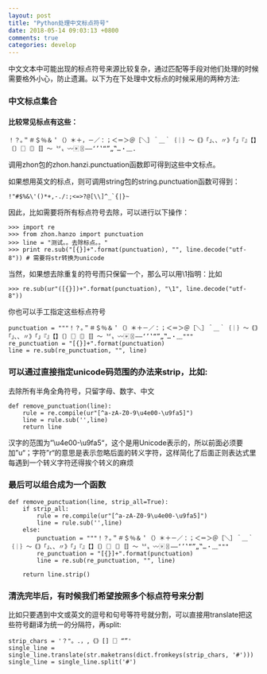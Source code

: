 ```yaml
---
layout: post
title: "Python处理中文标点符号"
date: 2018-05-14 09:03:13 +0800
comments: true
categories: develop
---
```


中文文本中可能出现的标点符号来源比较复杂，通过匹配等手段对他们处理的时候需要格外小心，防止遗漏。以下为在下处理中文标点的时候采用的两种方法:

<!-- more -->

### 中文标点集合

#### 比较常见标点有这些：

```
！？｡＂＃＄％＆＇（）＊＋，－／：；＜＝＞＠［＼］＾＿｀｛｜｝～｟｠｢｣､、〃》「」『』【】〔〕〖〗〘〙〚〛〜〝〞〟〰〾〿–—‘’‛“”„‟…‧﹏.
```

调用zhon包的zhon.hanzi.punctuation函数即可得到这些中文标点。

如果想用英文的标点，则可调用string包的string.punctuation函数可得到：

```
!"#$%&\'()*+,-./:;<=>?@[\\]^_`{|}~
```

因此，比如需要将所有标点符号去除，可以进行以下操作：

```
>>> import re
>>> from zhon.hanzo import punctuation
>>> line = "测试。。去除标点。。"
>>> print re.sub("[{}]+".format(punctuation), "", line.decode("utf-8")) # 需要将str转换为unicode
```

当然，如果想去除重复的符号而只保留一个，那么可以用\1指明：比如

```
>>> re.sub(ur"([{}])+".format(punctuation), "\1", line.decode("utf-8"))
```

你也可以手工指定这些标点符号

```
punctuation = """！？｡＂＃＄％＆＇（）＊＋－／：；＜＝＞＠［＼］＾＿｀｛｜｝～｟｠｢｣､、〃》「」『』【】〔〕〖〗〘〙〚〛〜〝〞〟〰〾〿–—‘’‛“”„‟…‧﹏"""
re_punctuation = "[{}]+".format(punctuation)
line = re.sub(re_punctuation, "", line)
```

### 可以通过直接指定unicode码范围的办法来strip，比如:

去除所有半角全角符号，只留字母、数字、中文

```
def remove_punctuation(line):
    rule = re.compile(ur"[^a-zA-Z0-9\u4e00-\u9fa5]")
    line = rule.sub('',line)
    return line
```

汉字的范围为”\u4e00-\u9fa5“，这个是用Unicode表示的，所以前面必须要加”u“；字符”r“的意思是表示忽略后面的转义字符，这样简化了后面正则表达式里每遇到一个转义字符还得挨个转义的麻烦


### 最后可以组合成为一个函数

```
def remove_punctuation(line, strip_all=True):
    if strip_all:
        rule = re.compile(ur"[^a-zA-Z0-9\u4e00-\u9fa5]")
        line = rule.sub('',line)
    else:
        punctuation = """！？｡＂＃＄％＆＇（）＊＋－／：；＜＝＞＠［＼］＾＿｀｛｜｝～｟｠｢｣､、〃》「」『』【】〔〕〖〗〘〙〚〛〜〝〞〟〰〾〿–—‘’‛“”„‟…‧﹏"""
        re_punctuation = "[{}]+".format(punctuation)
        line = re.sub(re_punctuation, "", line)

    return line.strip()
```

### 清洗完毕后，有时候我们希望按照多个标点符号来分割

比如只要遇到中文或英文的逗号和句号等符号就分割，可以直接用translate把这些符号翻译为统一的分隔符，再split:

```
strip_chars = '？"。.，,《》[]〖〗“”'
single_line = single_line.translate(str.maketrans(dict.fromkeys(strip_chars, '#')))
single_line = single_line.split('#')
```


